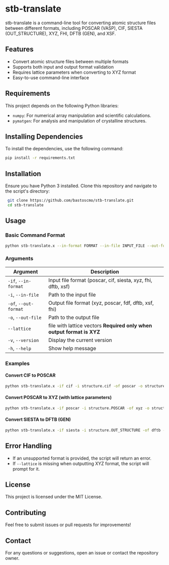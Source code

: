 # stb-translate

stb-translate is a command-line tool for converting atomic structure files between different formats, including POSCAR (VASP), CIF, SIESTA (OUT_STRUCTURE), XYZ, FHI, DFTB (GEN), and XSF.

## Features
- Convert atomic structure files between multiple formats
- Supports both input and output format validation
- Requires lattice parameters when converting to XYZ format
- Easy-to-use command-line interface

## Requirements

This project depends on the following Python libraries:

- `numpy`: For numerical array manipulation and scientific calculations.
- `pymatgen`: For analysis and manipulation of crystalline structures.

## Installing Dependencies

To install the dependencies, use the following command:

```bash
pip install -r requirements.txt
```

## Installation
Ensure you have Python 3 installed. Clone this repository and navigate to the script's directory:

```sh
 git clone https://github.com/bastoscmo/stb-translate.git          
 cd stb-translate
```

## Usage
### Basic Command Format
```sh
python stb-translate.x --in-format FORMAT --in-file INPUT_FILE --out-format FORMAT --out-file OUTPUT_FILE [--lattice LATTICE-VECTORS_FILE]
```

### Arguments
| Argument | Description |
|----------|-------------|
| `-if`, `--in-format` | Input file format (poscar, cif, siesta, xyz, fhi, dftb, xsf) |
| `-i`, `--in-file` | Path to the input file |
| `-of`, `--out-format` | Output file format (xyz, poscar, fdf, dftb, xsf, fhi) |
| `-o`, `--out-file` | Path to the output file |
| `--lattice` | file with lattice vectors **Required only when output format is XYZ** |
| `-v`, `--version` | Display the current version |
| `-h`, `--help` | Show help message |

### Examples
#### Convert CIF to POSCAR
```sh
python stb-translate.x -if cif -i structure.cif -of poscar -o structure.POSCAR
```
#### Convert POSCAR to XYZ (with lattice parameters)
```sh
python stb-translate.x -if poscar -i structure.POSCAR -of xyz -o structure.xyz --lattice lattice.dat
```

#### Convert SIESTA to DFTB (GEN)
```sh
python stb-translate.x -if siesta -i structure.OUT_STRUCTURE -of dftb -o structure.gen
```

## Error Handling
- If an unsupported format is provided, the script will return an error.
- If `--lattice` is missing when outputting XYZ format, the script will prompt for it.

## License
This project is licensed under the MIT License.

## Contributing
Feel free to submit issues or pull requests for improvements!

## Contact
For any questions or suggestions, open an issue or contact the repository owner.

